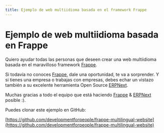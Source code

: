 ```yaml
---
title: Ejemplo de web multiidioma basada en el framework Frappe
---
```


# Ejemplo de web multiidioma basada en Frappe

Quiero ayudar todas las personas que deseen crear una web multiidioma basada en el maravilloso framework [Frappe](https://frappeframework.com/).

Si todavía no conoces [Frappe](https://frappeframework.com/), dale una oportunidad, te va a sorprender. Y si tienes una empresa o trabajas con empresas, debes echar un vistazo también a su excelente herramienta Open Source [ERPNext](https://erpnext.com/).

Muchas gracias a todo el equipo que está haciendo [Frappe](https://frappeframework.com/) & [ERPNext](https://erpnext.com/) posible :).

Puedes clonar este ejemplo en GitHub:

[https://github.com/developmentforpeople/frappe-multilingual-website](https://github.com/developmentforpeople/frappe-multilingual-website)
